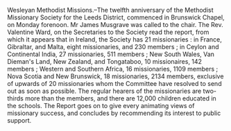   Wesleyan Methodist Missions.–The twelfth anniversary of the Methodist Missionary Society for the Leeds District, commenced in Brunswick Chapel, on Monday forenoon. Mr James Musgrave was called to the chair. The Rev. Valentine Ward, on the Secretaries to the Society read the report, from which it appears that in Ireland, the Society has 21 missionaries : in France, Gibraltar, and Malta, eight missionaries, and 230 members ; in Ceylon and Continental India, 27 missionaries, 511 members ; New South Wales, Van Dieman's Land, New Zealand, and Tongataboo, 10 missionaires, 142 members ; Western and Southern Africa, 16 missionaries, 1109 members ; Nova Scotia and New Brunswick, 18 missionaries, 2134 members, exclusive of upwards of 20 missionaries whom the Committee have resolved to send out as soon as possible. The regular hearers of the missionaries are two-thirds more than the members, and there are 12,000 children educated in the schools. The Report goes on to give every animating views of missionary success, and concludes by recommending its interest to public support.